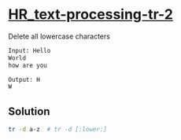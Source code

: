 # [HR_text-processing-tr-2](https://www.hackerrank.com/challenges/text-processing-tr-2)

Delete all lowercase characters

```txt
Input: Hello
World
how are you

Output: H
W
```

## Solution

```sh
tr -d a-z  # tr -d [:lower:]
```
